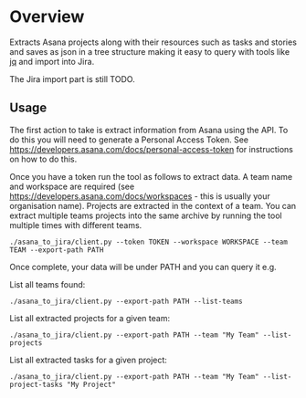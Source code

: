 # Overview

Extracts Asana projects along with their resources such as tasks and stories and saves as json in a tree structure  making it easy to query with tools like [jq](https://stedolan.github.io/jq/) and import into Jira.

The Jira import part is still TODO.

## Usage

The first action to take is extract information from Asana using the API. To do this you will need to generate a Personal Access Token. See https://developers.asana.com/docs/personal-access-token for instructions on how to do this.

Once you have a token run the tool as follows to extract data. A team name and workspace are required (see https://developers.asana.com/docs/workspaces - this is usually your organisation name). Projects are extracted in the context of a team. You can extract multiple teams projects into the same archive by running the tool multiple times with different teams.

```
./asana_to_jira/client.py --token TOKEN --workspace WORKSPACE --team TEAM --export-path PATH
```

Once complete, your data will be under PATH and you can query it e.g.

List all teams found:

```
./asana_to_jira/client.py --export-path PATH --list-teams
```

List all extracted projects for a given team:

```
./asana_to_jira/client.py --export-path PATH --team "My Team" --list-projects
```

List all extracted tasks for a given project:

```
./asana_to_jira/client.py --export-path PATH --team "My Team" --list-project-tasks "My Project"
```

